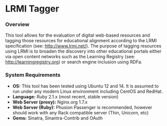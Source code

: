 LRMI Tagger
===========

### Overview

This tool allows for the evaluation of digital web-based resources and tagging those resources for educational alignment according to the LRMI specification (see: http://www.lrmi.net/).  The purpose of tagging resources using LRMI is to broaden the discovery into other educational portals either via open content networks such as the Learning Registry (see: http://learningregistry.org) or search engine inclusion using RDFa.

### System Requirements

* **OS:** This tool has been tested using Ubuntu 12 and 14.  It is assumed to run under any modern Linux environment including CentOS and RedHat.
* **Language:**  Ruby 2.1.x (most recent, stable version)
* **Web Server (proxy):**  Nginx.org 1.7.x
* **Web Server (Ruby):**  Phusion Passenger is recommended, however should work with any Rack compatible server (Thin, Unicorn, etc)
* **Gems:**  Sinatra, Sinantra-Contrib and OAuth
